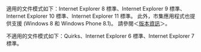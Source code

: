 適用的文件模式如下：Internet Explorer 8 標準、Internet Explorer 9 標準、Internet Explorer 10 標準、Internet Explorer 11 標準。 此外，市集應用程式也提供支援 \(Windows 8 和 Windows Phone 8.1\)。 請參閱＜[版本資訊](../../../javascript/reference/javascript-version-information.md)＞。  
  
 不適用的文件模式如下：Quirks、Internet Explorer 6 標準、Internet Explorer 7 標準。